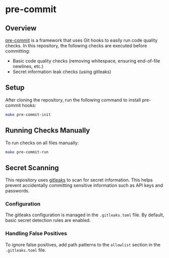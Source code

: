 # pre-commit

## Overview

[pre-commit](https://pre-commit.com/) is a framework that uses Git hooks to easily run code quality checks. In this repository, the following checks are executed before committing:

- Basic code quality checks (removing whitespace, ensuring end-of-file newlines, etc.)
- Secret information leak checks (using gitleaks)

## Setup

After cloning the repository, run the following command to install pre-commit hooks:

```bash
make pre-commit-init
```

## Running Checks Manually

To run checks on all files manually:

```bash
make pre-commit-run
```

## Secret Scanning

This repository uses [gitleaks](https://github.com/gitleaks/gitleaks) to scan for secret information. This helps prevent accidentally committing sensitive information such as API keys and passwords.

### Configuration

The gitleaks configuration is managed in the `.gitleaks.toml` file. By default, basic secret detection rules are enabled.

### Handling False Positives

To ignore false positives, add path patterns to the `allowlist` section in the `.gitleaks.toml` file.
